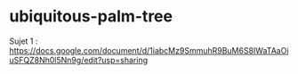 # ubiquitous-palm-tree

Sujet 1 : https://docs.google.com/document/d/1iabcMz9SmmuhR9BuM6S8IWaTAaOiuSFQZ8Nh0l5Nn9g/edit?usp=sharing
